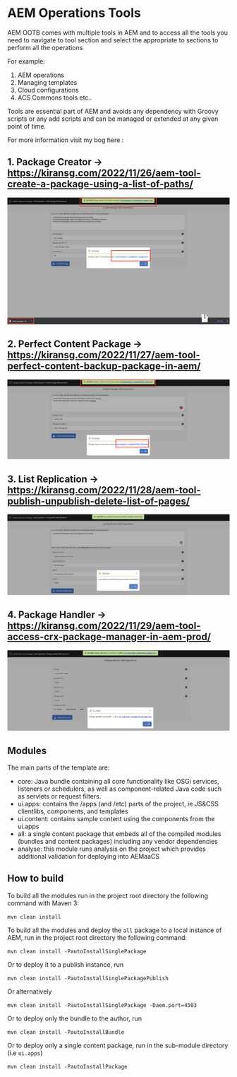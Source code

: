 # AEM Operations Tools

AEM OOTB comes with multiple tools in AEM and to access all the tools you need to navigate to tool section and select the appropriate to sections to perform all the operations

For example:
1.	AEM operations
2.	Managing templates
3.	Cloud configurations
4.	ACS Commons tools etc..

Tools are essential part of AEM and avoids any dependency with Groovy scripts or any add scripts and can be managed or extended at any given point of time.

For more information visit my bog here :

## 1. Package Creator -> https://kiransg.com/2022/11/26/aem-tool-create-a-package-using-a-list-of-paths/
   ![](Image/package_creator_result.png)

## 2. Perfect Content Package -> https://kiransg.com/2022/11/27/aem-tool-perfect-content-backup-package-in-aem/
   ![](Image/perfect_package_results.png)

## 3. List Replication -> https://kiransg.com/2022/11/28/aem-tool-publish-unpublish-delete-list-of-pages/
   ![](Image/list_result.png)

## 4. Package Handler -> https://kiransg.com/2022/11/29/aem-tool-access-crx-package-manager-in-aem-prod/
   ![](Image/package_handler_result.png)

## Modules

The main parts of the template are:

* core: Java bundle containing all core functionality like OSGi services, listeners or schedulers, as well as component-related Java code such as servlets or request filters.
* ui.apps: contains the /apps (and /etc) parts of the project, ie JS&CSS clientlibs, components, and templates
* ui.content: contains sample content using the components from the ui.apps
* all: a single content package that embeds all of the compiled modules (bundles and content packages) including any vendor dependencies
* analyse: this module runs analysis on the project which provides additional validation for deploying into AEMaaCS

## How to build

To build all the modules run in the project root directory the following command with Maven 3:

    mvn clean install

To build all the modules and deploy the `all` package to a local instance of AEM, run in the project root directory the following command:

    mvn clean install -PautoInstallSinglePackage

Or to deploy it to a publish instance, run

    mvn clean install -PautoInstallSinglePackagePublish

Or alternatively

    mvn clean install -PautoInstallSinglePackage -Daem.port=4503

Or to deploy only the bundle to the author, run

    mvn clean install -PautoInstallBundle

Or to deploy only a single content package, run in the sub-module directory (i.e `ui.apps`)

    mvn clean install -PautoInstallPackage
